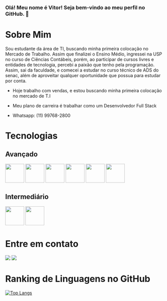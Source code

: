 <head>
  <link rel="stylesheet" href="https://cdnjs.cloudflare.com/ajax/libs/font-awesome/6.5.2/css/all.min.css" integrity="sha512-SnH5WK+bZxgPHs44uWIX+LLJAJ9/2PkPKZ5QiAj6Ta86w+fsb2TkcmfRyVX3pBnMFcV7oQPJkl9QevSCWr3W6A==" crossorigin="anonymous" referrerpolicy="no-referrer" />
</head>

### Olá! Meu nome é Vitor! Seja bem-vindo ao meu perfil no GitHub. 👋
  <h1>Sobre Mim</h1> 
  Sou estudante da área de TI, buscando
  minha primeira colocação no Mercado de
  Trabalho. Assim que finalizei o Ensino Médio,
  ingressei na USP no curso de Ciências
  Contábeis, porém, ao participar de cursos
  livres e entidades de tecnologia, percebi a
  paixão que tenho pela programação. Assim,
  sai da faculdade, e comecei a estudar no
  curso técnico de ADS do senac, além de
  aproveitar qualquer oportunidade que
  possua para estudar por conta.
  
- Hoje trabalho com vendas, e estou buscando minha primeira colocação no mercado de T.I

- Meu plano de carreira é trabalhar como um Desenvolvedor Full Stack

- Whatsapp: (11) 99768-2800

 <h1>Tecnologias</h1>
 <h2>Avançado</h2>
 <div  display="flex">
   <img src="https://cdn.jsdelivr.net/gh/devicons/devicon@latest/icons/html5/html5-original-wordmark.svg" width="60px" height="60px" /> 
   <img src="https://cdn.jsdelivr.net/gh/devicons/devicon@latest/icons/css3/css3-original-wordmark.svg" width="60px" height="60px"/> 
   <img src="https://cdn.jsdelivr.net/gh/devicons/devicon@latest/icons/javascript/javascript-original.svg" width="60px" height="60px" />
   <img src="https://cdn.jsdelivr.net/gh/devicons/devicon@latest/icons/git/git-original.svg" width="60px" height="60px"/>
   <img src="https://cdn.jsdelivr.net/gh/devicons/devicon@latest/icons/github/github-original-wordmark.svg" width="60px" height="60px" />
    <img src="https://cdn.jsdelivr.net/gh/devicons/devicon@latest/icons/mysql/mysql-original-wordmark.svg" width="60px" height="60px"/>      
  </div>
 <h2>Intermediário</h2>
 <div display="flex" gap="20px">
   <img src="https://cdn.jsdelivr.net/gh/devicons/devicon@latest/icons/java/java-original-wordmark.svg" width="60px" height="60px" />
   <img src="https://cdn.jsdelivr.net/gh/devicons/devicon@latest/icons/nodejs/nodejs-original-wordmark.svg" width="60px" height="60px" />   
 </div>
 <h1>Entre em contato</h1>
 <a href = "mailto: vitorratollasoares@gmail.com"><img loading="lazy" src="https://img.shields.io/badge/Gmail-D14836?style=for-the-badge&logo=gmail&logoColor=white" target="_blank"></a>
 <a href="https://instagram.com/ratollasoares_19" target="_blank"><img loading="lazy" src="https://img.shields.io/badge/-Instagram-%23E4405F?style=for-the-badge&logo=instagram&logoColor=white" target="_blank"></a>
 
 <h1>Ranking de Linguagens no GitHub</h1>     

 
[![Top Langs](https://github-readme-stats.vercel.app/api/top-langs/?username=VitorR-Soares&layout=donut)](https://github.com/VitorR-Soares/github-readme-stats)
